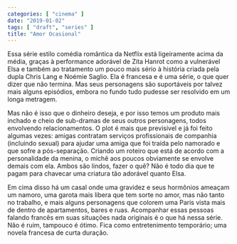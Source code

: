 ```yaml
---
categories: [ "cinema" ]
date: "2019-01-02"
tags: [ "draft", "series" ]
title: "Amor Ocasional"
---
```

Essa série estilo comédia romântica da Netflix está ligeiramente acima da média, graças à performance adorável de Zita Hanrot como a vulnerável Elsa e também ao tratamento um pouco mais sério à história criada pela dupla Chris Lang e Noémie Saglio. Ela é francesa e é uma série, o que quer dizer que não termina. Mas seus personagens são suportáveis por talvez mais alguns episódios, embora no fundo tudo pudesse ser resolvido em um longa metragem.

Mas não é isso que o dinheiro deseja, e por isso temos um produto mais inchado e cheio de sub-dramas de seus outros personagens, todos envolvendo relacionamentos. O plot é mais que previsível e já foi feito algumas vezes: amigas contratam serviços profissionais de companhia (incluindo sexual) para ajudar uma amiga que foi traída pelo namorado e que sofre a pós-separação. Criando um roteiro que está de acordo com a personalidade da menina, o michê aos poucos obviamente se envolve demais com ela. Ambos são lindos, fazer o quê? Não é todo dia que te pagam para chavecar uma criatura tão adorável quanto Elsa.

Em cima disso há um casal onde uma gravidez e seus hormônios ameaçam um namoro, uma garota mais libera que tem sorte no amor, mas não tanto no trabalho, e mais alguns personagens que colorem uma Paris vista mais de dentro de apartamentos, bares e ruas. Acompanhar essas pessoas falando francês em suas situações nada originais é o que há nessa série. Não é ruim, tampouco é ótimo. Fica como entretenimento temporário; uma novela francesa de curta duração.
